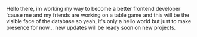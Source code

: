 Hello there, im working my way to become a better frontend developer 'cause me and my friends are working
on a table game and this will be the visible face of the database so yeah, it's only a hello world but just to make presence for now... new updates will be ready soon on new projects.